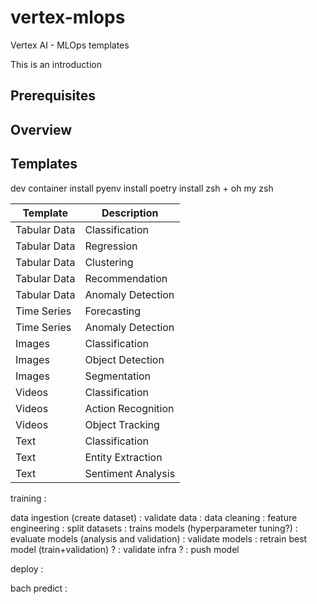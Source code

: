 # vertex-mlops
Vertex AI - MLOps templates

This is an introduction


## Prerequisites


## Overview


## Templates

dev container
install pyenv
install poetry
install zsh + oh my zsh



| Template | Description |
|----------|-------------|
| Tabular Data | Classification |
| Tabular Data | Regression |
| Tabular Data | Clustering |
| Tabular Data | Recommendation |
| Tabular Data | Anomaly Detection |
| Time Series | Forecasting |
| Time Series | Anomaly Detection |
| Images | Classification |
| Images | Object Detection |
| Images | Segmentation |
| Videos | Classification |
| Videos | Action Recognition |
| Videos | Object Tracking |
| Text | Classification |
| Text | Entity Extraction |
| Text | Sentiment Analysis |

training :

data ingestion (create dataset) :
validate data :
data cleaning :
feature engineering :
split datasets :
trains models (hyperparameter tuning?) :
evaluate models (analysis and validation) :
validate models :
retrain best model (train+validation) ? :
validate infra ? :
push model

deploy :



bach predict :
